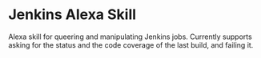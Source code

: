 # Jenkins Alexa Skill
Alexa skill for queering and manipulating Jenkins jobs.
Currently supports asking for the status and the code coverage of the last build, and failing it.
